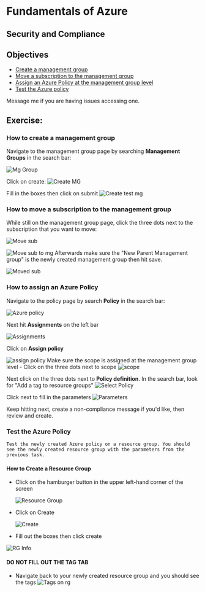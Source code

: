 # Fundamentals of Azure
## Security and Compliance
## Objectives 
- [Create a management group](Answers.md#how-to-create-a-management-group)
- [Move a subscription to the management group](Answers.md#how-to-move-a-subscription-to-the-management-group) 
- [Assign an Azure Policy at the management group level](Answers.md#how-to-assign-an-azure-policy) 
- [Test the Azure policy](Answers.md#test-the-azure-policy) 
  
Message me if you are having issues accessing one. 
## Exercise:  
### How to create a management group
  Navigate to the management group page by searching **Management Groups** in the search bar: 

  ![Mg Group](Reference_images/Create_mg.png)

  Click on create: 
  ![Create MG](Reference_images/click_Create_mg.png)

  Fill in the boxes then click on submit 
  ![Create test mg](Reference_images/create_mg_test.png)

###  How to move a subscription to the management group 
While still on the management group page, click the three dots next to the subscription that you want to move:    

![Move sub](Reference_images/move_sub.png)  

![Move sub to mg](Reference_images/move_sub_to_mg.png)
Afterwards make sure the "New Parent Management group" is the newly created management group then hit save. 

![Moved sub](Reference_images/moved_sub.png) 
### How to assign an Azure Policy 
Navigate to the policy page by search **Policy** in the search bar: 

![Azure policy](Reference_images/policy.png)

Next hit **Assignments** on the left bar

![Assignments](Reference_images/Assignments.png)

Click on **Assign policy**

![assign policy](Reference_images/assign_policy.png)
Make sure the scope is assigned at the management group level
    - Click on the three dots next to scope 
  ![scope](Reference_images/scope.png)

  Next click on the three dots next to **Policy definition**. In the search bar, look for "Add a tag to resource groups" 
  ![Select Policy](Reference_images/select_policy.png)

  Click next to fill in the parameters 
  ![Parameters](Reference_images/parameters.png)

  Keep hitting next, create a non-compliance message if you'd like, then review and create. 
### Test the Azure Policy
    Test the newly created Azure policy on a resource group. You should see the newly created resource group with the parameters from the previous task. 
#### How to Create a Resource Group
  - Click on the hamburger button in the upper left-hand corner of the screen 
  
    ![Resource Group](Reference_images/Resource_Group.png)
 
  - Click on Create 
    
    ![Create](Reference_images/Create_RG.png)
  - Fill out the boxes then click create
   
   ![RG Info](Reference_images/rg_created.png)
   
  #### **DO NOT FILL OUT THE TAG TAB**  
   - Navigate back to your newly created resource group and you should see the tags
  ![Tags on rg](Reference_images/rg_test.png)
